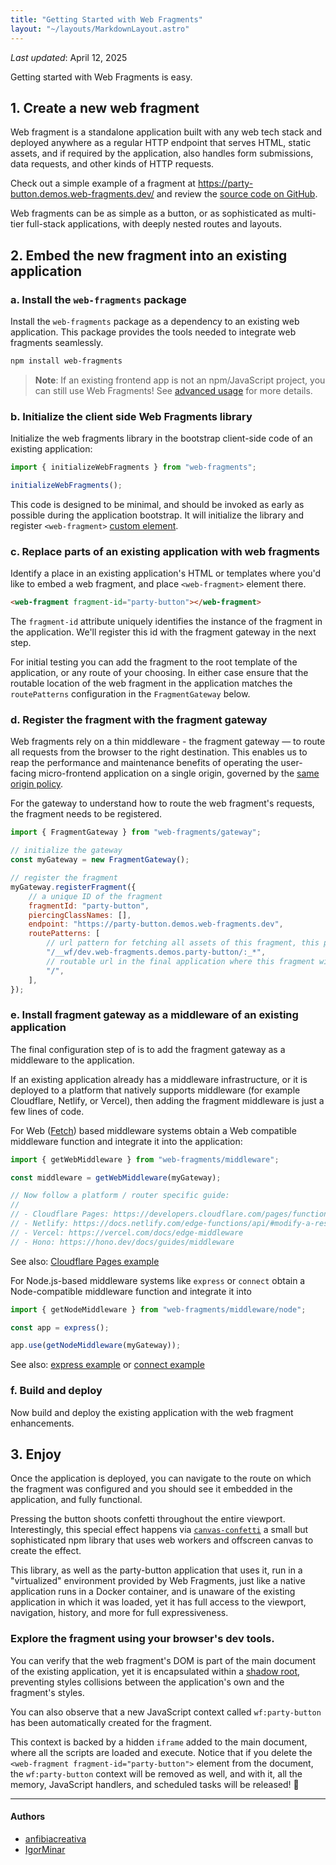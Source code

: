 ```yaml
---
title: "Getting Started with Web Fragments"
layout: "~/layouts/MarkdownLayout.astro"
---
```


_Last updated_: April 12, 2025

Getting started with Web Fragments is easy.

## 1. Create a new web fragment

Web fragment is a standalone application built with any web tech stack and deployed anywhere as a regular HTTP endpoint that serves HTML, static assets, and if required by the application, also handles form submissions, data requests, and other kinds of HTTP requests.

Check out a simple example of a fragment at https://party-button.demos.web-fragments.dev/ and review the [source code on GitHub](https://github.com/web-fragments/party-button-fragment).

Web fragments can be as simple as a button, or as sophisticated as multi-tier full-stack applications, with deeply nested routes and layouts.

## 2. Embed the new fragment into an existing application

### a. Install the `web-fragments` package

Install the `web-fragments` package as a dependency to an existing web application. This package provides the tools needed to integrate web fragments seamlessly.

```bash
npm install web-fragments
```

> **Note**: If an existing frontend app is not an npm/JavaScript project, you can still use Web Fragments! See [advanced usage](#advanced-usage) for more details.

### b. Initialize the client side Web Fragments library

Initialize the web fragments library in the bootstrap client-side code of an existing application:

```js
import { initializeWebFragments } from "web-fragments";

initializeWebFragments();
```

This code is designed to be minimal, and should be invoked as early as possible during the application bootstrap.
It will initialize the library and register `<web-fragment>` [custom element](https://developer.mozilla.org/en-US/docs/Web/API/CustomElementRegistry).

### c. Replace parts of an existing application with web fragments

Identify a place in an existing application's HTML or templates where you'd like to embed a web fragment, and place `<web-fragment>` element there.

```html
<web-fragment fragment-id="party-button"></web-fragment>
```

The `fragment-id` attribute uniquely identifies the instance of the fragment in the application.
We'll register this id with the fragment gateway in the next step.

For initial testing you can add the fragment to the root template of the application, or any route of your choosing.
In either case ensure that the routable location of the web fragment in the application matches the `routePatterns` configuration in the `FragmentGateway` below.

### d. Register the fragment with the fragment gateway

Web fragments rely on a thin middleware - the fragment gateway — to route all requests from the browser to the right destination.
This enables us to reap the performance and maintenance benefits of operating the user-facing micro-frontend application on a single origin, governed by the [same origin policy](https://web.dev/articles/same-origin-policy).

For the gateway to understand how to route the web fragment's requests, the fragment needs to be registered.

```js
import { FragmentGateway } from "web-fragments/gateway";

// initialize the gateway
const myGateway = new FragmentGateway();

// register the fragment
myGateway.registerFragment({
	// a unique ID of the fragment
	fragmentId: "party-button",
	piercingClassNames: [],
	endpoint: "https://party-button.demos.web-fragments.dev",
	routePatterns: [
		// url pattern for fetching all assets of this fragment, this pattern is determined by the fragment and should be unique:
		"/__wf/dev.web-fragments.demos.party-button/:_*",
		// routable url in the final application where this fragment will be initialized (adjust as needed per step 2c):
		"/",
	],
});
```

<!--
Apart from registering the custom elements, `fragments` must be registered in the [fragment gateway](./gateway). In order to do so, the gateway must be imported to the server application.

A detailed guide can be found in the [fragment gateway](./gateway) section.
-->

### e. Install fragment gateway as a middleware of an existing application

The final configuration step of is to add the fragment gateway as a middleware to the application.

If an existing application already has a middleware infrastructure, or it is deployed to a platform that natively supports middleware (for example Cloudflare, Netlify, or Vercel), then adding the fragment middleware is just a few lines of code.

For Web ([Fetch](https://developer.mozilla.org/en-US/docs/Web/API/Fetch_API)) based middleware systems obtain a Web compatible middleware function and integrate it into the application:

```js
import { getWebMiddleware } from "web-fragments/middleware";

const middleware = getWebMiddleware(myGateway);

// Now follow a platform / router specific guide:
//
// - Cloudflare Pages: https://developers.cloudflare.com/pages/functions/middleware/
// - Netlify: https://docs.netlify.com/edge-functions/api/#modify-a-response
// - Vercel: https://vercel.com/docs/edge-middleware
// - Hono: https://hono.dev/docs/guides/middleware
```

See also: [Cloudflare Pages example](https://github.com/web-fragments/web-fragments/blob/main/e2e/pierced-react/functions/_middleware.ts)

For Node.js-based middleware systems like `express` or `connect` obtain a Node-compatible middleware function and integrate it into

```js
import { getNodeMiddleware } from "web-fragments/middleware/node";

const app = express();

app.use(getNodeMiddleware(myGateway));
```

See also: [express example](https://github.com/web-fragments/web-fragments/blob/main/e2e/node-servers/app/server/src/express.ts) or [connect example](https://github.com/web-fragments/web-fragments/blob/main/e2e/node-servers/app/server/src/connect.ts)

### f. Build and deploy

Now build and deploy the existing application with the web fragment enhancements.

## 3. Enjoy

Once the application is deployed, you can navigate to the route on which the fragment was configured and you should see it embedded in the application, and fully functional.

Pressing the button shoots confetti throughout the entire viewport.
Interestingly, this special effect happens via [`canvas-confetti`](https://www.npmjs.com/package/canvas-confetti) a small but sophisticated npm library that uses web workers and offscreen canvas to create the effect.

This library, as well as the party-button application that uses it, run in a "virtualized" environment provided by Web Fragments, just like a native application runs in a Docker container, and is unaware of the existing application in which it was loaded, yet it has full access to the viewport, navigation, history, and more for full expressiveness.

### Explore the fragment using your browser's dev tools.

You can verify that the web fragment's DOM is part of the main document of the existing application, yet it is encapsulated within a [shadow root](https://developer.mozilla.org/en-US/docs/Web/API/ShadowRoot), preventing styles collisions between the application's own and the fragment's styles.

You can also observe that a new JavaScript context called `wf:party-button` has been automatically created for the fragment.

This context is backed by a hidden `iframe` added to the main document, where all the scripts are loaded and execute.
Notice that if you delete the `<web-fragment fragment-id="party-button">` element from the document, the `wf:party-button` context will be removed as well, and with it, all the memory, JavaScript handlers, and scheduled tasks will be released! 🚀

---

#### Authors

<ul class="authors">
    <li class="author"><a href="https://github.com/anfibiacreativa">anfibiacreativa</a></li>
    <li class="author"><a href="https://github.com/igorminar">IgorMinar</a></li>
</ul>
